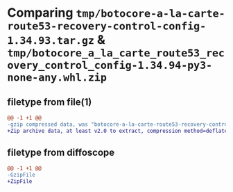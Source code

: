 # Comparing `tmp/botocore-a-la-carte-route53-recovery-control-config-1.34.93.tar.gz` & `tmp/botocore_a_la_carte_route53_recovery_control_config-1.34.94-py3-none-any.whl.zip`

## filetype from file(1)

```diff
@@ -1 +1 @@
-gzip compressed data, was "botocore-a-la-carte-route53-recovery-control-config-1.34.93.tar", last modified: Sat Apr 27 01:01:09 2024, max compression
+Zip archive data, at least v2.0 to extract, compression method=deflate
```

## filetype from diffoscope

```diff
@@ -1 +1 @@
-GzipFile
+ZipFile
```

